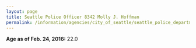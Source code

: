 ```yaml
---
layout: page
title: Seattle Police Officer 8342 Molly J. Hoffman
permalink: /information/agencies/city_of_seattle/seattle_police_department/copbook/8342/
---
```


**Age as of Feb. 24, 2016:** 22.0
